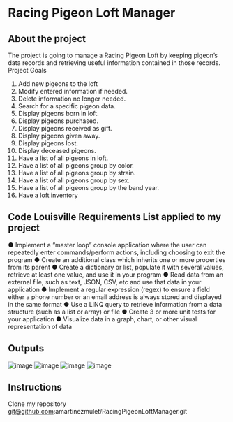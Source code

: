 # Racing Pigeon Loft Manager
## About the project
The project is going to manage a Racing Pigeon Loft by keeping pigeon’s data records and retrieving useful information contained in those records.
Project Goals
1.	Add new pigeons to the loft
2.	Modify entered information if needed.
3.	Delete information no longer needed.
4.	Search for a specific pigeon data.
5.	Display pigeons born in loft.
6.	Display pigeons purchased.
7.	Display pigeons received as gift.
8.	Display pigeons given away.
9.	Display pigeons lost.
10.	Display deceased pigeons.
11.	Have a list of all pigeons in loft.
12.	Have a list of all pigeons group by color.
13.	Have a list of all pigeons group by strain.
14.	Have a list of all pigeons group by sex.
15.	Have a list of all pigeons group by the band year.
16.	Have a loft inventory
## Code Louisville Requirements List applied to my project
●	Implement a “master loop” console application where the user can repeatedly enter commands/perform actions, including choosing to exit the program
●	Create an additional class which inherits one or more properties from its parent
●	Create a dictionary or list, populate it with several values, retrieve at least one value, and use it in your program
●	Read data from an external file, such as text, JSON, CSV, etc and use that data in your application
●	Implement a regular expression (regex) to ensure a field either a phone number or an email address is always stored and displayed in the same format
●	Use a LINQ query to retrieve information from a data structure (such as a list or array) or file
●	Create 3 or more unit tests for your application
●	Visualize data in a graph, chart, or other visual representation of data

## Outputs

 ![image](https://user-images.githubusercontent.com/33489384/181796933-81a64439-50ed-4d35-8fad-d8d2dbfa354e.png)
 ![image](https://user-images.githubusercontent.com/33489384/181797074-304c7b8d-8429-40b9-b336-b1b7be8cabe1.png)
 ![image](https://user-images.githubusercontent.com/33489384/181796897-1aa180f5-140d-499c-a08d-5f985109ff06.png)
 ![image](https://user-images.githubusercontent.com/33489384/181796851-9e2bb9ed-d6c3-4888-a836-7a8a4e573c2e.png)

 
## Instructions
Clone my repository
git@github.com:amartinezmulet/RacingPigeonLoftManager.git
